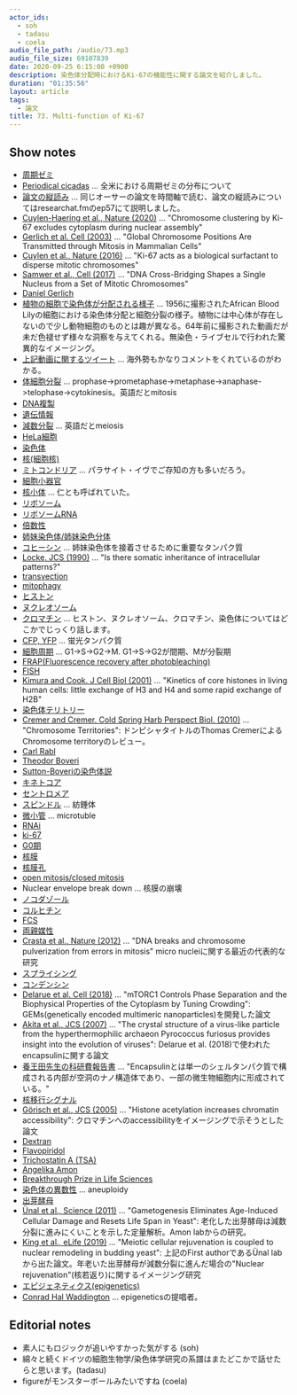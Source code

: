 ```yaml
---
actor_ids:
  - soh
  - tadasu
  - coela
audio_file_path: /audio/73.mp3
audio_file_size: 69107839
date: 2020-09-25 6:15:00 +0900
description: 染色体分配時におけるKi-67の機能性に関する論文を紹介しました。
duration: "01:35:56"
layout: article
tags:
  - 論文
title: 73. Multi-function of Ki-67 
---
```

## Show notes
- [周期ゼミ](https://ja.wikipedia.org/wiki/%E5%91%A8%E6%9C%9F%E3%82%BC%E3%83%9F)
- [Periodical cicadas](https://en.wikipedia.org/wiki/Periodical_cicadas) ... 全米における周期ゼミの分布について
- [論文の縦読み](https://researchat.fm/episode/57) ... 同じオーサーの論文を時間軸で読む、論文の縦読みについてはresearchat.fmのep57にて説明しました。
- [Cuylen-Haering et al., Nature (2020)](https://www.nature.com/articles/s41586-020-2672-3) ... "Chromosome clustering by Ki-67 excludes cytoplasm during nuclear assembly"
- [Gerlich et al. Cell (2003)](https://www.cell.com/fulltext/S0092-8674(03)00189-2) ... "Global Chromosome Positions Are Transmitted through Mitosis in Mammalian Cells"
- [Cuylen et al., Nature (2016)](https://www.nature.com/articles/nature18610) ... "Ki-67 acts as a biological surfactant to disperse mitotic chromosomes"
- [Samwer et al., Cell (2017)](https://linkinghub.elsevier.com/retrieve/pii/S0092-8674(17)30874-7) ... "DNA Cross-Bridging Shapes a Single Nucleus from a Set of Mitotic Chromosomes"
- [Daniel Gerlich](https://www.imba.oeaw.ac.at/research/daniel-gerlich/team/)
- [植物の細胞で染色体が分配される様子](http://www.cellimagelibrary.org/images/11952) ... 1956に撮影されたAfrican Blood Lilyの細胞における染色体分配と細胞分裂の様子。植物には中心体が存在しないので少し動物細胞のものとは趣が異なる。64年前に撮影された動画だが未だ色褪せず様々な洞察を与えてくれる。無染色・ライブセルで行われた驚異的なイメージング。
- [上記動画に関するツイート](https://twitter.com/researchat_fm/status/1257995518975803392) ... 海外勢もかなりコメントをくれているのがわかる。
- [体細胞分裂](https://ja.wikipedia.org/wiki/%E4%BD%93%E7%B4%B0%E8%83%9E%E5%88%86%E8%A3%82) ... prophase->prometaphase->metaphase->anaphase->telophase->cytokinesis。英語だとmitosis
- [DNA複製](https://ja.wikipedia.org/wiki/DNA%E8%A4%87%E8%A3%BD)
- [遺伝情報](https://ja.wikipedia.org/wiki/%E9%81%BA%E4%BC%9D%E6%83%85%E5%A0%B1)
- [減数分裂](https://ja.wikipedia.org/wiki/%E6%B8%9B%E6%95%B0%E5%88%86%E8%A3%82) ... 英語だとmeiosis
- [HeLa細胞](https://ja.wikipedia.org/wiki/HeLa%E7%B4%B0%E8%83%9E)
- [染色体](https://ja.wikipedia.org/wiki/%E6%9F%93%E8%89%B2%E4%BD%93)
- [核(細胞核)](https://ja.wikipedia.org/wiki/%E7%B4%B0%E8%83%9E%E6%A0%B8)
- [ミトコンドリア](https://ja.wikipedia.org/wiki/%E3%83%9F%E3%83%88%E3%82%B3%E3%83%B3%E3%83%89%E3%83%AA%E3%82%A2) ... パラサイト・イヴでご存知の方も多いだろう。
- [細胞小器官](https://ja.wikipedia.org/wiki/%E7%B4%B0%E8%83%9E%E5%B0%8F%E5%99%A8%E5%AE%98)
- [核小体](https://ja.wikipedia.org/wiki/%E6%A0%B8%E5%B0%8F%E4%BD%93) ...  仁とも呼ばれていた。
- [リボソーム](https://ja.wikipedia.org/wiki/%E3%83%AA%E3%83%9C%E3%82%BD%E3%83%BC%E3%83%A0)
- [リボソームRNA](https://ja.wikipedia.org/wiki/%E3%83%AA%E3%83%9C%E3%82%BD%E3%83%BC%E3%83%A0RNA)
- [倍数性](https://ja.wikipedia.org/wiki/%E5%80%8D%E6%95%B0%E6%80%A7)
- [姉妹染色体/姉妹染色分体](https://ja.wikipedia.org/wiki/%E5%A7%89%E5%A6%B9%E6%9F%93%E8%89%B2%E5%88%86%E4%BD%93)
- [コヒーシン](https://ja.wikipedia.org/wiki/%E3%82%B3%E3%83%92%E3%83%BC%E3%82%B7%E3%83%B3) ...  姉妹染色体を接着させるために重要なタンパク質
- [Locke. JCS (1990)](https://jcs.biologists.org/content/96/4/563) ... "Is there somatic inheritance of intracellular patterns?"
- [transvection](https://en.wikipedia.org/wiki/Transvection_(genetics))
- [mitophagy](https://ruo.mbl.co.jp/bio/product/autophagy/article/mitophagy.html)
- [ヒストン](https://ja.wikipedia.org/wiki/%E3%83%92%E3%82%B9%E3%83%88%E3%83%B3)
- [ヌクレオソーム](https://ja.wikipedia.org/wiki/%E3%83%8C%E3%82%AF%E3%83%AC%E3%82%AA%E3%82%BD%E3%83%BC%E3%83%A0)
- [クロマチン](https://ja.wikipedia.org/wiki/%E3%82%AF%E3%83%AD%E3%83%9E%E3%83%81%E3%83%B3) ... ヒストン、ヌクレオソーム、クロマチン、染色体についてはどこかでじっくり話します。
- [CFP, YFP](https://www.news-medical.net/life-sciences/GFP-Derivatives-CFP-and-YFP.aspx) ...  蛍光タンパク質
- [細胞周期](https://ja.wikipedia.org/wiki/%E7%B4%B0%E8%83%9E%E5%91%A8%E6%9C%9F) ... G1->S->G2->M. G1->S->G2が間期、Mが分裂期
- [FRAP(Fluorescence recovery after photobleaching)](https://en.wikipedia.org/wiki/Fluorescence_recovery_after_photobleaching)
- [FISH](https://en.wikipedia.org/wiki/Fluorescence_in_situ_hybridization)
- [Kimura and Cook. J Cell Biol (2001)](https://pubmed.ncbi.nlm.nih.gov/11425866/) ...  "Kinetics of core histones in living human cells: little exchange of H3 and H4 and some rapid exchange of H2B"
- [染色体テリトリー](https://www.yodosha.co.jp/jikkenigaku/keyword/1135.html)
- [Cremer and Cremer. Cold Spring Harb Perspect Biol. (2010)](https://www.ncbi.nlm.nih.gov/pmc/articles/PMC2829961/) ... "Chromosome Territories": ドンピシャタイトルのThomas CremerによるChromosome territoryのレビュー。
- [Carl Rabl](https://en.wikipedia.org/wiki/Carl_Rabl)
- [Theodor Boveri](https://en.wikipedia.org/wiki/Theodor_Boveri)
- [Sutton-Boveriの染色体説](https://ja.wikipedia.org/wiki/%E6%9F%93%E8%89%B2%E4%BD%93%E8%AA%AC)
- [キネトコア](https://www.nig.ac.jp/museum/genetic/08_j.html)
- [セントロメア](https://ja.wikipedia.org/wiki/%E3%82%BB%E3%83%B3%E3%83%88%E3%83%AD%E3%83%A1%E3%82%A2)
- [スピンドル](http://www.jscb.gr.jp/glossary/category_glossary.php?category_id=52&category=%E7%B4%A1%E9%8C%98%E4%BD%93%E3%83%BB%E6%9F%93%E8%89%B2%E4%BD%93%E5%88%86%E9%85%8D) ... 紡錘体
- [微小管](https://ja.wikipedia.org/wiki/%E5%BE%AE%E5%B0%8F%E7%AE%A1) ... microtuble
- [RNAi](https://ja.wikipedia.org/wiki/RNAi)
- [ki-67](https://www.uniprot.org/uniprot/P46013)
- [G0期](https://ja.wikipedia.org/wiki/G0%E6%9C%9F)
- [核膜](https://ja.wikipedia.org/wiki/%E6%A0%B8%E8%86%9C)
- [核膜孔](https://ja.wikipedia.org/wiki/%E6%A0%B8%E8%86%9C%E5%AD%94)
- [open mitosis/closed mitosis](https://www.ncbi.nlm.nih.gov/pmc/articles/PMC3720745/)
- Nuclear envelope break down ...  核膜の崩壊
- [ノコダゾール](https://en.wikipedia.org/wiki/Nocodazole)
- [コルヒチン](https://ja.wikipedia.org/wiki/%E3%82%B3%E3%83%AB%E3%83%92%E3%83%81%E3%83%B3)
- [FCS](https://en.wikipedia.org/wiki/Fluorescence_correlation_spectroscopy)
- [両親媒性](https://ja.wikipedia.org/wiki/%E4%B8%A1%E8%A6%AA%E5%AA%92%E6%80%A7%E5%88%86%E5%AD%90)
- [Crasta et al., Nature (2012)](https://www.nature.com/articles/nature10802) ... "DNA breaks and chromosome pulverization from errors in mitosis" micro nucleiに関する最近の代表的な研究
- [スプライシング](https://ja.wikipedia.org/wiki/%E3%82%B9%E3%83%97%E3%83%A9%E3%82%A4%E3%82%B7%E3%83%B3%E3%82%B0)
- [コンデンシン](https://ja.wikipedia.org/wiki/%E3%82%B3%E3%83%B3%E3%83%87%E3%83%B3%E3%82%B7%E3%83%B3)
- [Delarue et al. Cell (2018)](https://www.cell.com/cell/fulltext/S0092-8674(18)30654-8) ... "mTORC1 Controls Phase Separation and the Biophysical Properties of the Cytoplasm by Tuning Crowding": GEMs(genetically encoded multimeric nanoparticles)を開発した論文
- [Akita et al., JCS (2007)](https://www.sciencedirect.com/science/article/abs/pii/S0022283607002677?via%3Dihub) ... "The crystal structure of a virus-like particle from the hyperthermophilic archaeon Pyrococcus furiosus provides insight into the evolution of viruses": Delarue et al. (2018)で使われたencapsulinに関する論文
- [養王田先生の科研費報告書](https://kaken.nii.ac.jp/file/KAKENHI-PROJECT-23651106/23651106seika.pdf) ... "Encapsulinとは単一のシェルタンパク質で構成される内部が空洞のナノ構造体であり、一部の微生物細胞内に形成されている。"
- [核移行シグナル](https://ja.wikipedia.org/wiki/%E6%A0%B8%E5%B1%80%E5%9C%A8%E5%8C%96%E3%82%B7%E3%82%B0%E3%83%8A%E3%83%AB)
- [Görisch et al., JCS (2005)](https://jcs.biologists.org/content/118/24/5825) ... "Histone acetylation increases chromatin accessibility": クロマチンへのaccessibilityをイメージングで示そうとした論文
- [Dextran](https://en.wikipedia.org/wiki/Dextran)
- [Flavopiridol](https://www.selleckchem.com/products/Flavopiridol.html)
- [Trichostatin A (TSA)](https://pubchem.ncbi.nlm.nih.gov/compound/Trichostatin-A)
- [Angelika Amon](https://biology.mit.edu/profile/angelika-amon/)
- [Breakthrough Prize in Life Sciences](https://en.wikipedia.org/wiki/Breakthrough_Prize_in_Life_Sciences)
- [染色体の異数性](https://kotobank.jp/word/%E7%95%B0%E6%95%B0%E6%80%A7-30741) ... aneuploidy
- [出芽酵母](https://ja.wikipedia.org/wiki/%E5%87%BA%E8%8A%BD%E9%85%B5%E6%AF%8D)
- [Ünal et al., Science (2011)](https://science.sciencemag.org/content/332/6037/1554.long) ... "Gametogenesis Eliminates Age-Induced Cellular Damage and Resets Life Span in Yeast": 老化した出芽酵母は減数分裂に進みにくいことを示した定量解析。Amon labからの研究。
- [King et al., eLife (2019)](https://elifesciences.org/articles/47156) ... "Meiotic cellular rejuvenation is coupled to nuclear remodeling in budding yeast": 上記のFirst authorであるÜnal labから出た論文。年老いた出芽酵母が減数分裂に進んだ場合の"Nuclear rejuvenation"(核若返り)に関するイメージング研究
- [エピジェネティクス(epigenetics)](https://ja.wikipedia.org/wiki/%E3%82%A8%E3%83%94%E3%82%B8%E3%82%A7%E3%83%8D%E3%83%86%E3%82%A3%E3%82%AF%E3%82%B9)
- [Conrad Hal Waddington](https://en.wikipedia.org/wiki/C._H._Waddington) ... epigeneticsの提唱者。

## Editorial notes
- 素人にもロジックが追いやすかった気がする (soh)
- 綿々と続くドイツの細胞生物学/染色体学研究の系譜はまたどこかで話せたらと思います。(tadasu)
- figureがモンスターボールみたいですね (coela)
